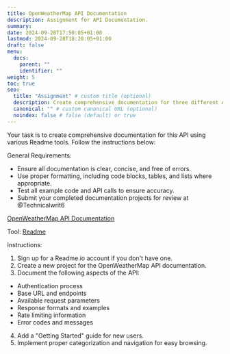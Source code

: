 ```yaml
--- 
title: OpenWeatherMap API Documentation
description: Assignment for API Documentation. 
summary: 
date: 2024-09-28T17:50:05+01:00
lastmod: 2024-09-28T18:20:05+01:00
draft: false
menu:
  docs:
    parent: ""
    identifier: ""
weight: 5
toc: true
seo:
  title: "Assignment" # custom title (optional)
  description: Create comprehensive documentation for three different APIs using various documentation tools. # custom description (recommended)
  canonical: "" # custom canonical URL (optional)
  noindex: false # false (default) or true
---
```




Your task is to create comprehensive documentation for this API using various Readme tools. Follow the instructions below:

General Requirements:
- Ensure all documentation is clear, concise, and free of errors.
- Use proper formatting, including code blocks, tables, and lists where appropriate.
- Test all example code and API calls to ensure accuracy.
- Submit your completed documentation projects for review at @Technicalwrit6


[OpenWeatherMap API Documentation](https://openweathermap.org/api/one-call-3#start)

Tool: [Readme](https://readme.com/)

Instructions:
1. Sign up for a Readme.io account if you don't have one.
2. Create a new project for the OpenWeatherMap API documentation.
3. Document the following aspects of the API:
- Authentication process
- Base URL and endpoints
- Available request parameters
- Response formats and examples
- Rate limiting information
- Error codes and messages
4. Add a "Getting Started" guide for new users.
5. Implement proper categorization and navigation for easy browsing.




